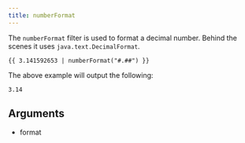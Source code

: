 ```yaml
---
title: numberFormat
---
```


The `numberFormat` filter is used to format a decimal number. Behind the scenes it uses `java.text.DecimalFormat`.
```twig
{{ 3.141592653 | numberFormat("#.##") }}
```
The above example will output the following:
```twig
3.14
```

## Arguments
- format